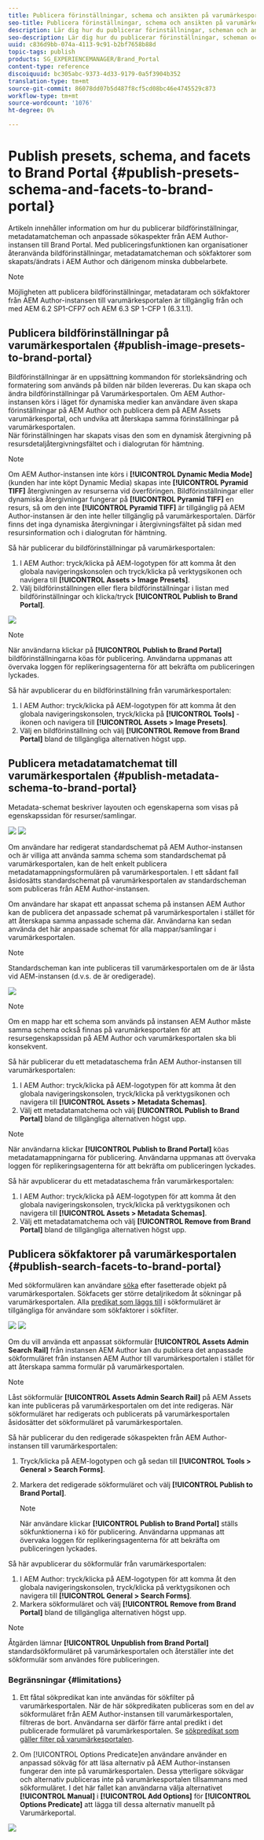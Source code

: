 ```yaml
---
title: Publicera förinställningar, schema och ansikten på varumärkesportalen
seo-title: Publicera förinställningar, schema och ansikten på varumärkesportalen
description: Lär dig hur du publicerar förinställningar, scheman och ansikten på varumärkesportalen.
seo-description: Lär dig hur du publicerar förinställningar, scheman och ansikten på varumärkesportalen.
uuid: c836d9bb-074a-4113-9c91-b2bf7658b88d
topic-tags: publish
products: SG_EXPERIENCEMANAGER/Brand_Portal
content-type: reference
discoiquuid: bc305abc-9373-4d33-9179-0a5f3904b352
translation-type: tm+mt
source-git-commit: 86078dd07b5d487f8cf5cd08bc46e4745529c873
workflow-type: tm+mt
source-wordcount: '1076'
ht-degree: 0%

---
```



# Publish presets, schema, and facets to Brand Portal {#publish-presets-schema-and-facets-to-brand-portal}

Artikeln innehåller information om hur du publicerar bildförinställningar, metadatamatcheman och anpassade sökaspekter från AEM Author-instansen till Brand Portal. Med publiceringsfunktionen kan organisationer återanvända bildförinställningar, metadatamatcheman och sökfaktorer som skapats/ändrats i AEM Author och därigenom minska dubbelarbete.

>[!NOTE]
>
>Möjligheten att publicera bildförinställningar, metadataram och sökfaktorer från AEM Author-instansen till varumärkesportalen är tillgänglig från och med AEM 6.2 SP1-CFP7 och AEM 6.3 SP 1-CFP 1 (6.3.1.1).

## Publicera bildförinställningar på varumärkesportalen {#publish-image-presets-to-brand-portal}

Bildförinställningar är en uppsättning kommandon för storleksändring och formatering som används på bilden när bilden levereras. Du kan skapa och ändra bildförinställningar på Varumärkesportalen. Om AEM Author-instansen körs i läget för dynamiska medier kan användare även skapa förinställningar på AEM Author och publicera dem på AEM Assets varumärkesportal, och undvika att återskapa samma förinställningar på varumärkesportalen.\
När förinställningen har skapats visas den som en dynamisk återgivning på resursdetaljåtergivningsfältet och i dialogrutan för hämtning.

>[!NOTE]
>
>Om AEM Author-instansen inte körs i **[!UICONTROL Dynamic Media Mode]** (kunden har inte köpt Dynamic Media) skapas inte **[!UICONTROL Pyramid TIFF]** återgivningen av resurserna vid överföringen. Bildförinställningar eller dynamiska återgivningar fungerar på **[!UICONTROL Pyramid TIFF]** en resurs, så om den inte **[!UICONTROL Pyramid TIFF]** är tillgänglig på AEM Author-instansen är den inte heller tillgänglig på varumärkesportalen. Därför finns det inga dynamiska återgivningar i återgivningsfältet på sidan med resursinformation och i dialogrutan för hämtning.

Så här publicerar du bildförinställningar på varumärkesportalen:

1. I AEM Author: tryck/klicka på AEM-logotypen för att komma åt den globala navigeringskonsolen och tryck/klicka på verktygsikonen och navigera till **[!UICONTROL Assets > Image Presets]**.
1. Välj bildförinställningen eller flera bildförinställningar i listan med bildförinställningar och klicka/tryck **[!UICONTROL Publish to Brand Portal]**.

![](assets/publishpreset.png)

>[!NOTE]
>
>När användarna klickar på **[!UICONTROL Publish to Brand Portal]** bildförinställningarna köas för publicering. Användarna uppmanas att övervaka loggen för replikeringsagenterna för att bekräfta om publiceringen lyckades.

Så här avpublicerar du en bildförinställning från varumärkesportalen:

1. I AEM Author: tryck/klicka på AEM-logotypen för att komma åt den globala navigeringskonsolen, tryck/klicka på **[!UICONTROL Tools]** -ikonen och navigera till **[!UICONTROL Assets > Image Presets]**.
1. Välj en bildförinställning och välj **[!UICONTROL Remove from Brand Portal]** bland de tillgängliga alternativen högst upp.

## Publicera metadatamatchemat till varumärkesportalen  {#publish-metadata-schema-to-brand-portal}

Metadata-schemat beskriver layouten och egenskaperna som visas på egenskapssidan för resurser/samlingar.

![](assets/metadata-schema-editor.png) ![](assets/asset-properties-1.png)

Om användare har redigerat standardschemat på AEM Author-instansen och är villiga att använda samma schema som standardschemat på varumärkesportalen, kan de helt enkelt publicera metadatamappningsformulären på varumärkesportalen. I ett sådant fall åsidosätts standardschemat på varumärkesportalen av standardscheman som publiceras från AEM Author-instansen.

Om användare har skapat ett anpassat schema på instansen AEM Author kan de publicera det anpassade schemat på varumärkesportalen i stället för att återskapa samma anpassade schema där. Användarna kan sedan använda det här anpassade schemat för alla mappar/samlingar i varumärkesportalen.

>[!NOTE]
>
>Standardscheman kan inte publiceras till varumärkesportalen om de är låsta vid AEM-instansen (d.v.s. de är oredigerade).

![](assets/default-schema-form.png)

>[!NOTE]
>
>Om en mapp har ett schema som används på instansen AEM Author måste samma schema också finnas på varumärkesportalen för att resursegenskapssidan på AEM Author och varumärkesportalen ska bli konsekvent.

Så här publicerar du ett metadataschema från AEM Author-instansen till varumärkesportalen:

1. I AEM Author: tryck/klicka på AEM-logotypen för att komma åt den globala navigeringskonsolen, tryck/klicka på verktygsikonen och navigera till **[!UICONTROL Assets > Metadata Schemas]**.
1. Välj ett metadatamatchema och välj **[!UICONTROL Publish to Brand Portal]** bland de tillgängliga alternativen högst upp.

>[!NOTE]
>
>När användarna klickar **[!UICONTROL Publish to Brand Portal]** köas metadatamappningarna för publicering. Användarna uppmanas att övervaka loggen för replikeringsagenterna för att bekräfta om publiceringen lyckades.

Så här avpublicerar du ett metadataschema från varumärkesportalen:

1. I AEM Author: tryck/klicka på AEM-logotypen för att komma åt den globala navigeringskonsolen, tryck/klicka på verktygsikonen och navigera till **[!UICONTROL Assets > Metadata Schemas]**.
1. Välj ett metadatamatchema och välj **[!UICONTROL Remove from Brand Portal]** bland de tillgängliga alternativen högst upp.

## Publicera sökfaktorer på varumärkesportalen {#publish-search-facets-to-brand-portal}

Med sökformulären kan användare [söka](../using/brand-portal-search-facets.md) efter fasetterade objekt på varumärkesportalen. Sökfacets ger större detaljrikedom åt sökningar på varumärkesportalen. Alla [predikat som läggs till](https://helpx.adobe.com/experience-manager/6-5/assets/using/search-facets.html#AddingaPredicate) i sökformuläret är tillgängliga för användare som sökfaktorer i sökfilter.

![](assets/property-predicate-removed.png)
![](assets/search-form.png)

Om du vill använda ett anpassat sökformulär **[!UICONTROL Assets Admin Search Rail]** från instansen AEM Author kan du publicera det anpassade sökformuläret från instansen AEM Author till varumärkesportalen i stället för att återskapa samma formulär på varumärkesportalen.

>[!NOTE]
>
>Låst sökformulär **[!UICONTROL Assets Admin Search Rail]** på AEM Assets kan inte publiceras på varumärkesportalen om det inte redigeras. När sökformuläret har redigerats och publicerats på varumärkesportalen åsidosätter det sökformuläret på varumärkesportalen.

Så här publicerar du den redigerade sökaspekten från AEM Author-instansen till varumärkesportalen:

1. Tryck/klicka på AEM-logotypen och gå sedan till **[!UICONTROL Tools > General > Search Forms]**.
1. Markera det redigerade sökformuläret och välj **[!UICONTROL Publish to Brand Portal]**.

   >[!NOTE]
   >
   >När användare klickar **[!UICONTROL Publish to Brand Portal]** ställs sökfunktionerna i kö för publicering. Användarna uppmanas att övervaka loggen för replikeringsagenterna för att bekräfta om publiceringen lyckades.

Så här avpublicerar du sökformulär från varumärkesportalen:

1. I AEM Author: tryck/klicka på AEM-logotypen för att komma åt den globala navigeringskonsolen, tryck/klicka på verktygsikonen och navigera till **[!UICONTROL General > Search Forms]**.
1. Markera sökformuläret och välj **[!UICONTROL Remove from Brand Portal]** bland de tillgängliga alternativen högst upp.

>[!NOTE]
>
>Åtgärden lämnar **[!UICONTROL Unpublish from Brand Portal]** standardsökformuläret på varumärkesportalen och återställer inte det sökformulär som användes före publiceringen.

### Begränsningar {#limitations}

1. Ett fåtal sökpredikat kan inte användas för sökfilter på varumärkesportalen. När de här sökpredikaten publiceras som en del av sökformuläret från AEM Author-instansen till varumärkesportalen, filtreras de bort. Användarna ser därför färre antal predikt i det publicerade formuläret på varumärkesportalen. Se [sökpredikat som gäller filter på varumärkesportalen](../using/brand-portal-search-facets.md#list-of-search-predicates).

1. Om [!UICONTROL Options Predicate]en användare använder en anpassad sökväg för att läsa alternativ på AEM Author-instansen fungerar den inte på varumärkesportalen. Dessa ytterligare sökvägar och alternativ publiceras inte på varumärkesportalen tillsammans med sökformuläret. I det här fallet kan användarna välja alternativet **[!UICONTROL Manual]** i **[!UICONTROL Add Options]** för **[!UICONTROL Options Predicate]** att lägga till dessa alternativ manuellt på Varumärkeportal.

![](assets/options-predicate-manual.png)
